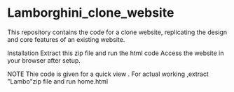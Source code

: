 # Lamborghini_clone_website

This repository contains the code for a clone website, replicating the design and core features of an existing website.

Installation
Extract this zip file and run the html code
Access the website in your browser after setup.

NOTE
Thie code is given for a quick view . 
For actual working ,extract "Lambo"zip file and run home.html
